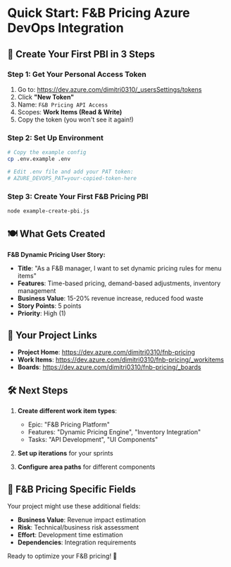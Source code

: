 # Quick Start: F&B Pricing Azure DevOps Integration

## 🚀 Create Your First PBI in 3 Steps

### Step 1: Get Your Personal Access Token
1. Go to: https://dev.azure.com/dimitri0310/_usersSettings/tokens
2. Click **"New Token"**
3. Name: `F&B Pricing API Access`
4. Scopes: **Work Items (Read & Write)**
5. Copy the token (you won't see it again!)

### Step 2: Set Up Environment
```bash
# Copy the example config
cp .env.example .env

# Edit .env file and add your PAT token:
# AZURE_DEVOPS_PAT=your-copied-token-here
```

### Step 3: Create Your First F&B Pricing PBI
```bash
node example-create-pbi.js
```

## 🍽️ What Gets Created

**F&B Dynamic Pricing User Story:**
- **Title**: "As a F&B manager, I want to set dynamic pricing rules for menu items"
- **Features**: Time-based pricing, demand-based adjustments, inventory management
- **Business Value**: 15-20% revenue increase, reduced food waste
- **Story Points**: 5 points
- **Priority**: High (1)

## 🔗 Your Project Links

- **Project Home**: https://dev.azure.com/dimitri0310/fnb-pricing
- **Work Items**: https://dev.azure.com/dimitri0310/fnb-pricing/_workitems
- **Boards**: https://dev.azure.com/dimitri0310/fnb-pricing/_boards

## 🛠️ Next Steps

1. **Create different work item types**:
   - Epic: "F&B Pricing Platform"
   - Features: "Dynamic Pricing Engine", "Inventory Integration"
   - Tasks: "API Development", "UI Components"

2. **Set up iterations** for your sprints
3. **Configure area paths** for different components

## 🎯 F&B Pricing Specific Fields

Your project might use these additional fields:
- **Business Value**: Revenue impact estimation
- **Risk**: Technical/business risk assessment  
- **Effort**: Development time estimation
- **Dependencies**: Integration requirements

Ready to optimize your F&B pricing! 🚀